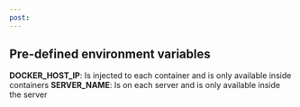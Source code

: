```yaml
---
post: 
---
```


## Pre-defined environment variables

**DOCKER&#95;HOST&#95;IP**: Is injected to each container and is only available inside containers
**SERVER&#95;NAME**: Is on each server and is only available inside the server
